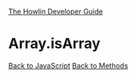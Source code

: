 [The Howlin Developer Guide](/index.md)



Array.isArray
=============

[Back to JavaScript](../index.md)
[Back to Methods](../methods.md)



